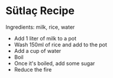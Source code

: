 # Sütlaç Recipe

Ingredients: milk, rice, water

* Add 1 liter of milk to a pot
* Wash 150ml of rice and add to the pot
* Add a cup of water
* Boil
* Once it's boiled, add some sugar
* Reduce the fire
